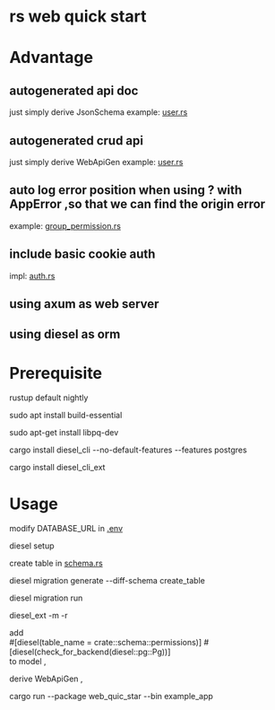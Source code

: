 # rs web quick start

# Advantage
## autogenerated api doc
just simply derive JsonSchema
example: [user.rs](src%2Fdb_models%2Fuser.rs)

## autogenerated crud api 
just simply derive WebApiGen
example: [user.rs](src%2Fdb_models%2Fuser.rs)

## auto log error position when using ? with AppError ,so that we can find the origin error
example: [group_permission.rs](src%2Fapi%2Fgroup_permission.rs)

## include basic cookie auth
impl: [auth.rs](src%2Fframework%2Fauth.rs)

## using axum as web server

## using diesel as orm


# Prerequisite
rustup default nightly

sudo apt install build-essential

sudo apt-get install libpq-dev

cargo install diesel_cli --no-default-features --features postgres

cargo install diesel_cli_ext

# Usage

modify DATABASE_URL in [.env](..%2F.env)

diesel setup

create table in [schema.rs](schema.rs)

diesel migration generate --diff-schema create_table

diesel migration run

diesel_ext -m -r

add             
#[diesel(table_name = crate::schema::permissions)]
#[diesel(check_for_backend(diesel::pg::Pg))]        
to model ,

derive     WebApiGen ,

cargo run --package web_quic_star --bin example_app